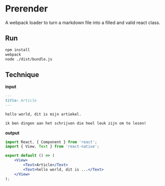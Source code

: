 # Prerender

A webpack loader to turn a markdown file into a filled and valid react class.

## Run

```bash
npm install
webpack
node ./dist/bundle.js
```

## Technique


__input__
```md
---
title: Article
---

hello world, dit is mijn artiekel.

ik ben dingen aan het schrijven die heel leuk zijn om te lezen!
```

__output__
```jsx
import React, { Component } from 'react';
import { View, Text } from 'react-native';

export default () => (
	<View>
		<Text>Article</Text>
		<Text>hello world, dit is ...</Text>
	</View>
);

```
